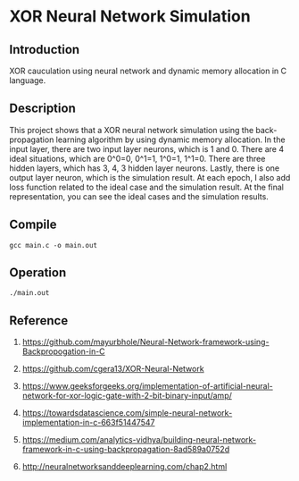 # XOR Neural Network Simulation

## Introduction

XOR cauculation using neural network and dynamic memory allocation in C language.

## Description

This project shows that a XOR neural network simulation using the back-propagation learning algorithm by using dynamic memory allocation. In the input layer, there are two input layer neurons, which is 1 and 0. There are 4 ideal situations, which are 0^0=0, 0^1=1, 1^0=1, 1^1=0. There are three hidden layers, which has 3, 4, 3 hidden layer neurons. Lastly, there is one output layer neuron, which is the simulation result. At each epoch, I also add loss function related to the ideal case and the simulation result. At the final representation, you can see the ideal cases and the simulation results.

## Compile

```
gcc main.c -o main.out
```

## Operation

```
./main.out
```

## Reference

1. https://github.com/mayurbhole/Neural-Network-framework-using-Backpropogation-in-C

2. https://github.com/cgera13/XOR-Neural-Network

3. https://www.geeksforgeeks.org/implementation-of-artificial-neural-network-for-xor-logic-gate-with-2-bit-binary-input/amp/

4. https://towardsdatascience.com/simple-neural-network-implementation-in-c-663f51447547

5. https://medium.com/analytics-vidhya/building-neural-network-framework-in-c-using-backpropagation-8ad589a0752d

6. http://neuralnetworksanddeeplearning.com/chap2.html